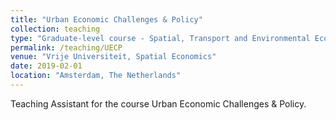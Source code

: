 ```yaml
---
title: "Urban Economic Challenges & Policy"
collection: teaching
type: "Graduate-level course - Spatial, Transport and Environmental Economics"
permalink: /teaching/UECP
venue: "Vrije Universiteit, Spatial Economics"
date: 2019-02-01
location: "Amsterdam, The Netherlands"
---
```


Teaching Assistant for the course Urban Economic Challenges & Policy. 

